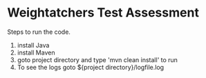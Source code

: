# Weightatchers Test Assessment


Steps to run the code.

1. install Java
2. install Maven
3. goto project directory and type 'mvn clean install' to run
4. To see the logs goto ${project directory}/logfile.log
